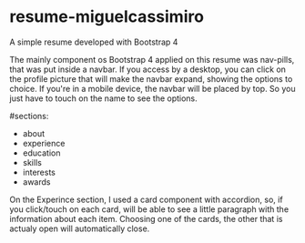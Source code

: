 # resume-miguelcassimiro

A simple resume developed with Bootstrap 4


The mainly component os Bootstrap 4 applied on this resume was nav-pills, that was put inside a navbar.
If you access by a desktop, you can click on the profile picture that will make the navbar expand, showing the options to choice.
If you're in a mobile device, the navbar will be placed by top. So you just have to touch on the name to see the options.

#sections:
  - about
  - experience
  - education
  - skills
  - interests
  - awards

On the Experince section, I used a card component with accordion, so, if you click/touch on each card, will be able to see a little paragraph with the information about each item. Choosing one of the cards, the other that is actualy open will automatically close.
